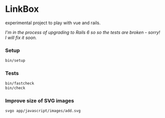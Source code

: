 # LinkBox

experimental project to play with vue and rails. 

*I'm in the process of upgrading to Rails 6 so so the tests are broken - sorry! I will fix it soon.*

### Setup

```sh
bin/setup
```

### Tests

```sh
bin/fastcheck
bin/check
```

### Improve size of SVG images

```sh
svgo app/javascript/images/add.svg
```


